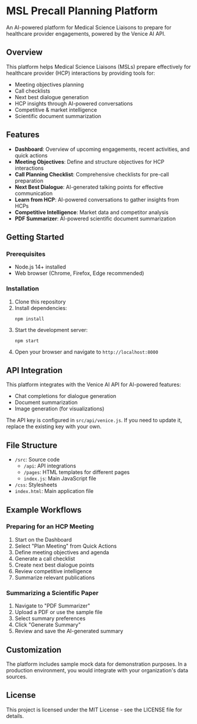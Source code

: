 # MSL Precall Planning Platform

An AI-powered platform for Medical Science Liaisons to prepare for healthcare provider engagements, powered by the Venice AI API.

## Overview

This platform helps Medical Science Liaisons (MSLs) prepare effectively for healthcare provider (HCP) interactions by providing tools for:

- Meeting objectives planning
- Call checklists
- Next best dialogue generation
- HCP insights through AI-powered conversations
- Competitive & market intelligence
- Scientific document summarization

## Features

- **Dashboard**: Overview of upcoming engagements, recent activities, and quick actions
- **Meeting Objectives**: Define and structure objectives for HCP interactions
- **Call Planning Checklist**: Comprehensive checklists for pre-call preparation
- **Next Best Dialogue**: AI-generated talking points for effective communication
- **Learn from HCP**: AI-powered conversations to gather insights from HCPs
- **Competitive Intelligence**: Market data and competitor analysis
- **PDF Summarizer**: AI-powered scientific document summarization

## Getting Started

### Prerequisites

- Node.js 14+ installed
- Web browser (Chrome, Firefox, Edge recommended)

### Installation

1. Clone this repository
2. Install dependencies:
   ```
   npm install
   ```
3. Start the development server:
   ```
   npm start
   ```
4. Open your browser and navigate to `http://localhost:8000`

## API Integration

This platform integrates with the Venice AI API for AI-powered features:

- Chat completions for dialogue generation
- Document summarization
- Image generation (for visualizations)

The API key is configured in `src/api/venice.js`. If you need to update it, replace the existing key with your own.

## File Structure

- `/src`: Source code
  - `/api`: API integrations
  - `/pages`: HTML templates for different pages
  - `index.js`: Main JavaScript file
- `/css`: Stylesheets
- `index.html`: Main application file

## Example Workflows

### Preparing for an HCP Meeting

1. Start on the Dashboard
2. Select "Plan Meeting" from Quick Actions
3. Define meeting objectives and agenda
4. Generate a call checklist
5. Create next best dialogue points
6. Review competitive intelligence
7. Summarize relevant publications

### Summarizing a Scientific Paper

1. Navigate to "PDF Summarizer"
2. Upload a PDF or use the sample file
3. Select summary preferences
4. Click "Generate Summary"
5. Review and save the AI-generated summary

## Customization

The platform includes sample mock data for demonstration purposes. In a production environment, you would integrate with your organization's data sources.

## License

This project is licensed under the MIT License - see the LICENSE file for details. 